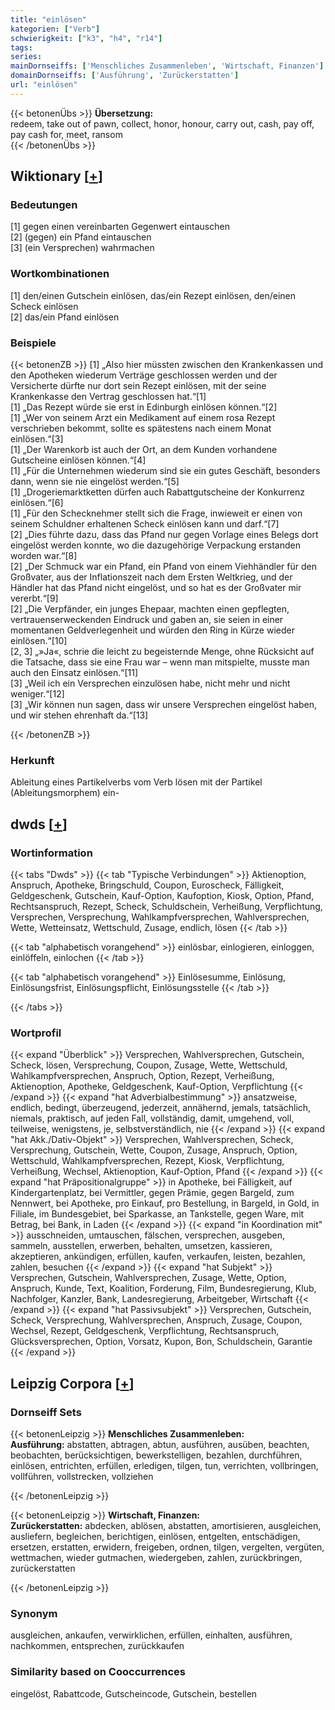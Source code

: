 ```yaml
---
title: "einlösen"
kategorien: ["Verb"]
schwierigkeit: ["k3", "h4", "r14"]
tags:
series:
mainDornseiffs: ['Menschliches Zusammenleben', 'Wirtschaft, Finanzen']
domainDornseiffs: ['Ausführung', 'Zurückerstatten']
url: "einlösen"
---
```


{{< betonenÜbs >}}
**Übersetzung:**  
redeem, take out of pawn, collect, honor, honour, carry out, cash, pay off, pay cash for, meet, ransom  
{{< /betonenÜbs >}}

## Wiktionary [[+](https://de.wiktionary.org/wiki/einlösen)]

### Bedeutungen
[1] gegen einen vereinbarten Gegenwert eintauschen  
[2] (gegen) ein Pfand eintauschen  
[3] (ein Versprechen) wahrmachen  

### Wortkombinationen
[1] den/einen Gutschein einlösen, das/ein Rezept einlösen, den/einen  Scheck einlösen  
[2] das/ein Pfand einlösen  

### Beispiele
{{< betonenZB >}}
[1] „Also hier müssten zwischen den Krankenkassen und den Apotheken wiederum Verträge geschlossen werden und der Versicherte dürfte nur dort sein Rezept einlösen, mit der seine Krankenkasse den Vertrag geschlossen hat.“[1]  
[1] „Das Rezept würde sie erst in Edinburgh einlösen können.“[2]  
[1] „Wer von seinem Arzt ein Medikament auf einem rosa Rezept verschrieben bekommt, sollte es spätestens nach einem Monat einlösen.“[3]  
[1] „Der Warenkorb ist auch der Ort, an dem Kunden vorhandene Gutscheine einlösen können.“[4]  
[1] „Für die Unternehmen wiederum sind sie ein gutes Geschäft, besonders dann, wenn sie nie eingelöst werden.“[5]  
[1] „Drogeriemarktketten dürfen auch Rabattgutscheine der Konkurrenz einlösen.“[6]  
[1] „Für den Schecknehmer stellt sich die Frage, inwieweit er einen von seinem Schuldner erhaltenen Scheck einlösen kann und darf.“[7]  
[2] „Dies führte dazu, dass das Pfand nur gegen Vorlage eines Belegs dort eingelöst werden konnte, wo die dazugehörige Verpackung erstanden worden war.“[8]  
[2] „Der Schmuck war ein Pfand, ein Pfand von einem Viehhändler für den Großvater, aus der Inflationszeit nach dem Ersten Weltkrieg, und der Händler hat das Pfand nicht eingelöst, und so hat es der Großvater mir vererbt.“[9]  
[2] „Die Verpfänder, ein junges Ehepaar, machten einen gepflegten, vertrauenserweckenden Eindruck und gaben an, sie seien in einer momentanen Geldverlegenheit und würden den Ring in Kürze wieder einlösen.“[10]  
[2, 3] „»Ja«, schrie die leicht zu begeisternde Menge, ohne Rücksicht auf die Tatsache, dass sie eine Frau war – wenn man mitspielte, musste man auch den Einsatz einlösen.“[11]  
[3] „Weil ich ein Versprechen einzulösen habe, nicht mehr und nicht weniger.“[12]  
[3] „Wir können nun sagen, dass wir unsere Versprechen eingelöst haben, und wir stehen ehrenhaft da.“[13]  

{{< /betonenZB >}}
### Herkunft
Ableitung eines Partikelverbs vom Verb lösen mit der Partikel (Ableitungsmorphem) ein-  



## dwds [[+](https://www.dwds.de/wb/einlösen)]

### Wortinformation
{{< tabs "Dwds" >}}
{{< tab "Typische Verbindungen" >}}
Aktienoption, Anspruch, Apotheke, Bringschuld, Coupon, Euroscheck, Fälligkeit, Geldgeschenk, Gutschein, Kauf-Option, Kaufoption, Kiosk, Option, Pfand, Rechtsanspruch, Rezept, Scheck, Schuldschein, Verheißung, Verpflichtung, Versprechen, Versprechung, Wahlkampfversprechen, Wahlversprechen, Wette, Wetteinsatz, Wettschuld, Zusage, endlich, lösen
{{< /tab >}}

{{< tab "alphabetisch vorangehend" >}}
einlösbar, einlogieren, einloggen, einlöffeln, einlochen
{{< /tab >}}

{{< tab "alphabetisch vorangehend" >}}
Einlösesumme, Einlösung, Einlösungsfrist, Einlösungspflicht, Einlösungsstelle
{{< /tab >}}

{{< /tabs >}}

### Wortprofil
{{< expand "Überblick" >}} Versprechen, Wahlversprechen, Gutschein, Scheck, lösen, Versprechung, Coupon, Zusage, Wette, Wettschuld, Wahlkampfversprechen, Anspruch, Option, Rezept, Verheißung, Aktienoption, Apotheke, Geldgeschenk, Kauf-Option, Verpflichtung {{< /expand >}}
{{< expand "hat Adverbialbestimmung" >}} ansatzweise, endlich, bedingt, überzeugend, jederzeit, annähernd, jemals, tatsächlich, niemals, praktisch, auf jeden Fall, vollständig, damit, umgehend, voll, teilweise, wenigstens, je, selbstverständlich, nie {{< /expand >}}
{{< expand "hat Akk./Dativ-Objekt" >}} Versprechen, Wahlversprechen, Scheck, Versprechung, Gutschein, Wette, Coupon, Zusage, Anspruch, Option, Wettschuld, Wahlkampfversprechen, Rezept, Kiosk, Verpflichtung, Verheißung, Wechsel, Aktienoption, Kauf-Option, Pfand {{< /expand >}}
{{< expand "hat Präpositionalgruppe" >}} in Apotheke, bei Fälligkeit, auf Kindergartenplatz, bei Vermittler, gegen Prämie, gegen Bargeld, zum Nennwert, bei Apotheke, pro Einkauf, pro Bestellung, in Bargeld, in Gold, in Filiale, im Bundesgebiet, bei Sparkasse, an Tankstelle, gegen Ware, mit Betrag, bei Bank, in Laden {{< /expand >}}
{{< expand "in Koordination mit" >}} ausschneiden, umtauschen, fälschen, versprechen, ausgeben, sammeln, ausstellen, erwerben, behalten, umsetzen, kassieren, akzeptieren, ankündigen, erfüllen, kaufen, verkaufen, leisten, bezahlen, zahlen, besuchen {{< /expand >}}
{{< expand "hat Subjekt" >}} Versprechen, Gutschein, Wahlversprechen, Zusage, Wette, Option, Anspruch, Kunde, Text, Koalition, Forderung, Film, Bundesregierung, Klub, Nachfolger, Kanzler, Bank, Landesregierung, Arbeitgeber, Wirtschaft {{< /expand >}}
{{< expand "hat Passivsubjekt" >}} Versprechen, Gutschein, Scheck, Versprechung, Wahlversprechen, Anspruch, Zusage, Coupon, Wechsel, Rezept, Geldgeschenk, Verpflichtung, Rechtsanspruch, Glücksversprechen, Option, Vorsatz, Kupon, Bon, Schuldschein, Garantie {{< /expand >}}

## Leipzig Corpora [[+](https://corpora.uni-leipzig.de/en/res?word=einlösen&corpusId=deu_newscrawl-public_2018)]

### Dornseiff Sets
{{< betonenLeipzig >}}
**Menschliches Zusammenleben:**  
**Ausführung:** abstatten, abtragen, abtun, ausführen, ausüben, beachten, beobachten, berücksichtigen, bewerkstelligen, bezahlen, durchführen, einlösen, entrichten, erfüllen, erledigen, tilgen, tun, verrichten, vollbringen, vollführen, vollstrecken, vollziehen  

{{< /betonenLeipzig >}}


{{< betonenLeipzig >}}
**Wirtschaft, Finanzen:**  
**Zurückerstatten:** abdecken, ablösen, abstatten, amortisieren, ausgleichen, ausliefern, begleichen, berichtigen, einlösen, entgelten, entschädigen, ersetzen, erstatten, erwidern, freigeben, ordnen, tilgen, vergelten, vergüten, wettmachen, wieder gutmachen, wiedergeben, zahlen, zurückbringen, zurückerstatten  

{{< /betonenLeipzig >}}

### Synonym
ausgleichen, ankaufen, verwirklichen, erfüllen, einhalten, ausführen, nachkommen, entsprechen, zurückkaufen


### Similarity based on Cooccurrences
eingelöst, Rabattcode, Gutscheincode, Gutschein, bestellen

